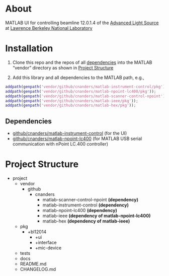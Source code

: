 # About

MATLAB UI for controlling beamline 12.0.1.4 of the [Advanced Light Source]() at [Lawrence Berkeley National Laboratory]()

# Installation

1. Clone this repo and the repos of all [dependencies](#dependencies) into the MATLAB “vendor” directory as shown in [Project Structure](#project-structure)

2. Add this library and all dependencies to the MATLAB path, e.g., 

```matlab
addpath(genpath('vendor/github/cnanders/matlab-instrument-control/pkg'));
addpath(genpath('vendor/github/cnanders/matlab-npoint-lc400/pkg'));
addpath(genpath('vendor/github/cnanders/matlab-scanner-control-npoint'));
addpath(genpath('vendor/github/cnanders/matlab-ieee/pkg'));
addpath(genpath('vendor/github/cnanders/matlab-hex/pkg'));

```

<a name="dependencies"></a>
## Dependencies

- [github/cnanders/matlab-instrument-control](https://github.com/cnanders/matlab-instrument-control) (for the UI)
- [github/cnanders/matlab-npoint-lc400](https://github.com/cnanders/matlab-npoint-lc400) (for MATLAB USB serial communication with nPoint LC.400 controller)

<a name="project-structure"></a>
# Project Structure

- project
	- vendor
		- github
			- cnanders
                - matlab-scanner-control-npoint **(dependency)**
                - matlab-instrument-control **(dependency)**
                - matlab-npoint-lc400 **(dependency)**	
				- matlab-ieee **(dependency of matlab-npoint-lc400)**
				- matlab-hex **(dependency of matlab-ieee)**
	- pkg
        - +bl12014
            - +ui
            - +interface
            - +mic-device
    - tests
    - docs
    - README.md
    - CHANGELOG.md